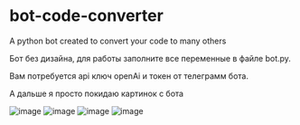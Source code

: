 # bot-code-converter
A python bot created to convert your code to many others

Бот без дизайна, для работы заполните все переменные в файле bot.py. 

Вам потребуется api ключ openAi и токен от телеграмм бота.

А дальше я просто покидаю картинок с бота

![image](https://user-images.githubusercontent.com/111229341/229796538-18edb896-621c-4bb1-8cac-8b4827f93fc9.png)
![image](https://user-images.githubusercontent.com/111229341/229796665-23b30fdc-1a65-4693-a2e1-76666e74817e.png)
![image](https://user-images.githubusercontent.com/111229341/229796732-677701cc-60a3-481a-80e0-38ee6bb25dea.png)
![image](https://user-images.githubusercontent.com/111229341/229796760-d6f98c0b-fd5a-4f7b-a3f8-975841f65167.png)
